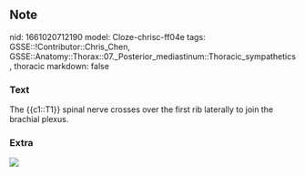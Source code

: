## Note
nid: 1661020712190
model: Cloze-chrisc-ff04e
tags: GSSE::!Contributor::Chris_Chen, GSSE::Anatomy::Thorax::07._Posterior_mediastinum::Thoracic_sympathetics, thoracic
markdown: false

### Text
The {{c1::T1}} spinal nerve crosses over the first rib laterally to join the brachial plexus.

### Extra
<img src="thorax010b.png">
